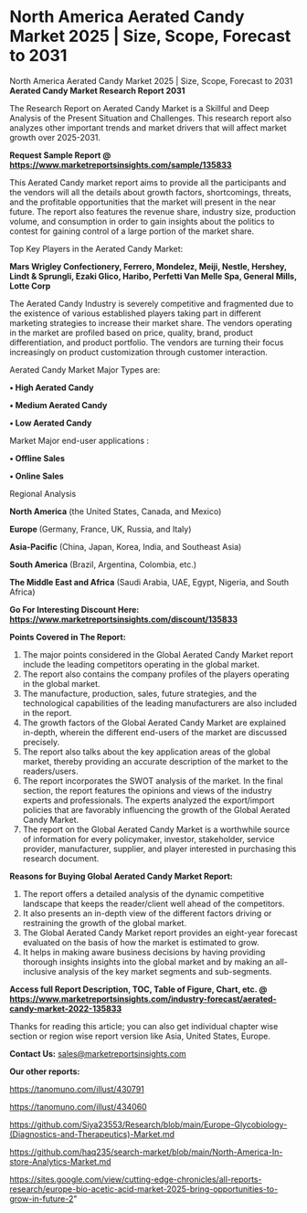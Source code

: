 # North America Aerated Candy Market 2025 | Size, Scope, Forecast to 2031
North America Aerated Candy Market 2025 | Size, Scope, Forecast to 2031
<strong>Aerated Candy Market Research Report 2031</strong>

The Research Report on Aerated Candy Market is a Skillful and Deep Analysis of the Present Situation and Challenges. This research report also analyzes other important trends and market drivers that will affect market growth over 2025-2031.

<strong>Request Sample Report @ <a href=https://www.marketreportsinsights.com/sample/135833>https://www.marketreportsinsights.com/sample/135833</a></strong>

This Aerated Candy market report aims to provide all the participants and the vendors will all the details about growth factors, shortcomings, threats, and the profitable opportunities that the market will present in the near future. The report also features the revenue share, industry size, production volume, and consumption in order to gain insights about the politics to contest for gaining control of a large portion of the market share.

Top Key Players in the Aerated Candy Market:

<strong>Mars Wrigley Confectionery, Ferrero, Mondelez, Meiji, Nestle, Hershey, Lindt & Sprungli, Ezaki Glico, Haribo, Perfetti Van Melle Spa, General Mills, Lotte Corp</strong>

The Aerated Candy Industry is severely competitive and fragmented due to the existence of various established players taking part in different marketing strategies to increase their market share. The vendors operating in the market are profiled based on price, quality, brand, product differentiation, and product portfolio. The vendors are turning their focus increasingly on product customization through customer interaction.

Aerated Candy Market Major Types are:

<strong>• High Aerated Candy

• Medium Aerated Candy

• Low Aerated Candy</strong>

Market Major end-user applications :

<strong>• Offline Sales

• Online Sales</strong>

Regional Analysis

</u><strong><b>North America</b></strong> (the United States, Canada, and Mexico)

<strong><b>Europe </b></strong>(Germany, France, UK, Russia, and Italy)

<strong><b>Asia-Pacific</b></strong> (China, Japan, Korea, India, and Southeast Asia)

<strong><b>South America</b></strong> (Brazil, Argentina, Colombia, etc.)

<strong><b>The Middle East and Africa</b></strong> (Saudi Arabia, UAE, Egypt, Nigeria, and South Africa)

<strong>Go For Interesting Discount Here: <a href=https://www.marketreportsinsights.com/discount/135833>https://www.marketreportsinsights.com/discount/135833</a></strong>

<strong>Points Covered in The Report:</strong>
<ol>
  <li>The major points considered in the Global Aerated Candy Market report include the leading competitors operating in the global market.</li>
  <li>The report also contains the company profiles of the players operating in the global market.</li>
  <li>The manufacture, production, sales, future strategies, and the technological capabilities of the leading manufacturers are also included in the report.</li>
  <li>The growth factors of the Global Aerated Candy Market are explained in-depth, wherein the different end-users of the market are discussed precisely.</li>
  <li>The report also talks about the key application areas of the global market, thereby providing an accurate description of the market to the readers/users.</li>
  <li>The report incorporates the SWOT analysis of the market. In the final section, the report features the opinions and views of the industry experts and professionals. The experts analyzed the export/import policies that are favorably influencing the growth of the Global Aerated Candy Market.</li>
  <li>The report on the Global Aerated Candy Market is a worthwhile source of information for every policymaker, investor, stakeholder, service provider, manufacturer, supplier, and player interested in purchasing this research document.</li>
</ol>
<strong>Reasons for Buying Global Aerated Candy Market Report:</strong>

<ol>
  <li>The report offers a detailed analysis of the dynamic competitive landscape that keeps the reader/client well ahead of the competitors.</li>
  <li>It also presents an in-depth view of the different factors driving or restraining the growth of the global market.</li>
  <li>The Global Aerated Candy Market report provides an eight-year forecast evaluated on the basis of how the market is estimated to grow.</li>
  <li>It helps in making aware business decisions by having providing thorough insights insights into the global market and by making an all-inclusive analysis of the key market segments and sub-segments.</li>
</ol>
<strong>Access full Report Description, TOC, Table of Figure, Chart, etc. @ <a href=https://www.marketreportsinsights.com/industry-forecast/aerated-candy-market-2022-135833>https://www.marketreportsinsights.com/industry-forecast/aerated-candy-market-2022-135833</a></strong>


Thanks for reading this article; you can also get individual chapter wise section or region wise report version like Asia, United States, Europe.

<strong>Contact Us:</strong>
sales@marketreportsinsights.com

<strong>Our other reports:</strong>

<a href=https://tanomuno.com/illust/430791>https://tanomuno.com/illust/430791</a>

<a href=https://tanomuno.com/illust/434060>https://tanomuno.com/illust/434060</a>

<a href=https://github.com/Siya23553/Research/blob/main/Europe-Glycobiology-(Diagnostics-and-Therapeutics)-Market.md>https://github.com/Siya23553/Research/blob/main/Europe-Glycobiology-(Diagnostics-and-Therapeutics)-Market.md</a>

<a href=https://github.com/haq235/search-market/blob/main/North-America-In-store-Analytics-Market.md>https://github.com/haq235/search-market/blob/main/North-America-In-store-Analytics-Market.md</a>

<a href=https://sites.google.com/view/cutting-edge-chronicles/all-reports-research/europe-bio-acetic-acid-market-2025-bring-opportunities-to-grow-in-future-2>https://sites.google.com/view/cutting-edge-chronicles/all-reports-research/europe-bio-acetic-acid-market-2025-bring-opportunities-to-grow-in-future-2</a>"
